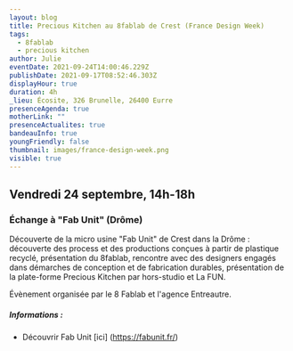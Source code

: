 ```yaml
---
layout: blog
title: Precious Kitchen au 8fablab de Crest (France Design Week)
tags:
  - 8fablab
  - precious kitchen
author: Julie
eventDate: 2021-09-24T14:00:46.229Z
publishDate: 2021-09-17T08:52:46.303Z
displayHour: true
duration: 4h
_lieu: Écosite, 326 Brunelle, 26400 Eurre
presenceAgenda: true
motherLink: ""
presenceActualites: true
bandeauInfo: true
youngFriendly: false
thumbnail: images/france-design-week.png
visible: true
---
```

## Vendredi 24 septembre, 14h-18h
### Échange à "Fab Unit" (Drôme)


Découverte de la micro usine "Fab Unit" de Crest dans la Drôme :  découverte des process et des productions conçues à partir de plastique recyclé,  présentation du 8fablab, rencontre avec des designers engagés dans démarches de conception et de fabrication durables, présentation de la plate-forme Precious Kitchen par hors-studio et La FUN.

Évènement organisée par le 8 Fablab et l'agence Entreautre.


##### Informations : 
* Découvrir Fab Unit [ici] (https://fabunit.fr/)